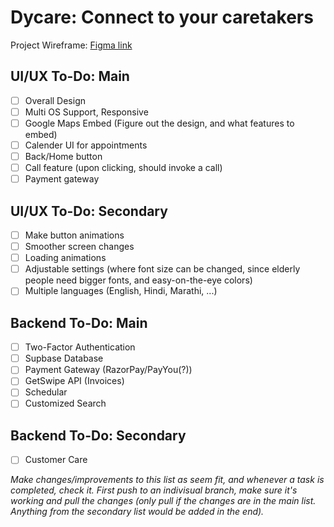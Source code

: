 # Dycare: Connect to your caretakers 

Project Wireframe: [Figma link](https://www.figma.com/design/TSFIzrygyKv70w03ldI4vg/Wire-frame-for-appointment-booking-app-(Community)-(Copy)?node-id=0-1&t=0AEdnBjAVzdbQkqM-1)

## UI/UX To-Do: Main

- [ ] Overall Design
- [ ] Multi OS Support, Responsive
- [ ] Google Maps Embed (Figure out the design, and what features to embed)
- [ ] Calender UI for appointments
- [ ] Back/Home button
- [ ] Call feature (upon clicking, should invoke a call)
- [ ] Payment gateway

## UI/UX To-Do: Secondary

- [ ] Make button animations
- [ ] Smoother screen changes
- [ ] Loading animations
- [ ] Adjustable settings (where font size can be changed, since elderly people need bigger fonts, and easy-on-the-eye colors)
- [ ] Multiple languages (English, Hindi, Marathi, ...) 

## Backend To-Do: Main

- [ ] Two-Factor Authentication
- [ ] Supbase Database
- [ ] Payment Gateway (RazorPay/PayYou(?))
- [ ] GetSwipe API (Invoices)
- [ ] Schedular
- [ ] Customized Search

## Backend To-Do: Secondary

- [ ] Customer Care

*Make changes/improvements to this list as seem fit, and whenever a task is completed, check it. First push to an indivisual branch, make sure it's working and pull the changes (only pull if the changes are in the main list. Anything from the secondary list would be added in the end).*
